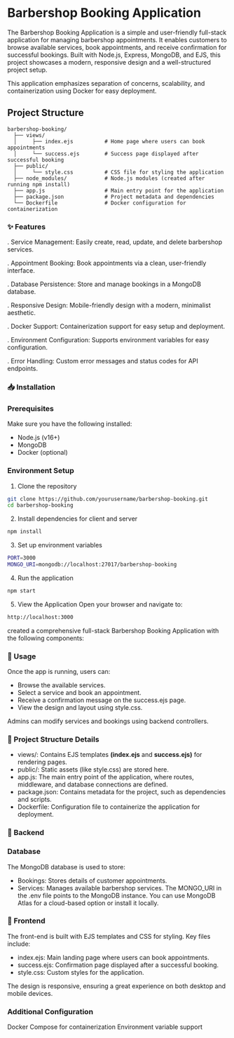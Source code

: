 # Barbershop Booking Application
The Barbershop Booking Application is a simple and user-friendly full-stack application for managing barbershop appointments. It enables customers to browse available services, book appointments, and receive confirmation for successful bookings. Built with Node.js, Express, MongoDB, and EJS, this project showcases a modern, responsive design and a well-structured project setup.

This application emphasizes separation of concerns, scalability, and containerization using Docker for easy deployment.

## Project Structure
```
barbershop-booking/
  ├── views/
  │     ├── index.ejs          # Home page where users can book appointments
  │     └── success.ejs        # Success page displayed after successful booking
  ├── public/
  │     └── style.css          # CSS file for styling the application
  ├── node_modules/            # Node.js modules (created after running npm install)
  ├── app.js                   # Main entry point for the application
  ├── package.json             # Project metadata and dependencies
  └── Dockerfile               # Docker configuration for containerization

```

### ✨ Features

. Service Management: Easily create, read, update, and delete barbershop services.

. Appointment Booking: Book appointments via a clean, user-friendly interface.

. Database Persistence: Store and manage bookings in a MongoDB database.

. Responsive Design: Mobile-friendly design with a modern, minimalist aesthetic.

. Docker Support: Containerization support for easy setup and deployment.

. Environment Configuration: Supports environment variables for easy configuration.

. Error Handling: Custom error messages and status codes for API endpoints.

### 📥 Installation

### Prerequisites
Make sure you have the following installed:
- Node.js (v16+)
- MongoDB
- Docker (optional)

### Environment Setup
1. Clone the repository
```bash
git clone https://github.com/yourusername/barbershop-booking.git
cd barbershop-booking

```
2. Install dependencies for client and server
```bash
npm install

```
3. Set up environment variables
```bash
PORT=3000
MONGO_URI=mongodb://localhost:27017/barbershop-booking
```
4. Run the application
```bash
npm start
```
5. View the Application Open your browser and navigate to:

```bash
http://localhost:3000
```
created a comprehensive full-stack Barbershop Booking Application with the following components:

### 🚀 Usage

Once the app is running, users can:
- Browse the available services.
- Select a service and book an appointment.
- Receive a confirmation message on the success.ejs page.
- View the design and layout using style.css.

Admins can modify services and bookings using backend controllers.

### 📂 Project Structure Details

- views/: Contains EJS templates **(index.ejs** and **success.ejs)** for rendering pages.
- public/: Static assets (like style.css) are stored here.
- app.js: The main entry point of the application, where routes, middleware, and database connections are defined.
- package.json: Contains metadata for the project, such as dependencies and scripts.
- Dockerfile: Configuration file to containerize the application for deployment.

### 🔧 Backend

### Database
The MongoDB database is used to store:

- Bookings: Stores details of customer appointments.
- Services: Manages available barbershop services.
The MONGO_URI in the .env file points to the MongoDB instance. You can use MongoDB Atlas for a cloud-based option or install it locally.

### 🎨 Frontend

The front-end is built with EJS templates and CSS for styling. Key files include:
- index.ejs: Main landing page where users can book appointments.
- success.ejs: Confirmation page displayed after a successful booking.
- style.css: Custom styles for the application.

The design is responsive, ensuring a great experience on both desktop and mobile devices.

### Additional Configuration

Docker Compose for containerization
Environment variable support

